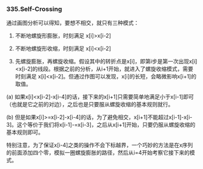 ### 335.Self-Crossing

通过画图分析可以得知，要想不相交，就只有三种模式：

1. 不断地螺旋形膨胀，时刻满足 x[i]>x[i-2]

2. 不断地螺旋形收缩，时刻满足 x[i]<x[i-2]

3. 先螺旋膨胀，再螺旋收缩。假设其中的转折点是x[i]，即第i步是第一次出现x[i]<x[i-2]的线段。根据之前的分析，从i+1开始，就进入了螺旋收缩模式，需要时刻满足 x[i]<x[i-2]。但通过作图可以发现，x[i]的长短，会略微影响x[i+1]的取值。

(a) 如果x[i]<x[i-2]-x[i-4]的话，接下来的x[i+1]只需要简单地满足小于x[i-1]即可（也就是它之前的对边），之后也是只要服从螺旋收缩的基本规则就行。

(b) 但是如果x[i]>=x[i-2]-x[i-4]的话，为了避免相交，x[i+1]不能超过x[i-1]-x[i-3]。这个等价于我们将x[i-1]-=x[i-3]，之后从x[i+1]开始，只要仍服从螺旋收缩的基本规则即可。

特别注意，为了保证x[i-4]之类的操作不会下标越界，一个巧妙的方法是在x序列的前面添加四个零，模拟一圈螺旋膨胀的路径，然后从i=4开始考察它接下来的模式。
